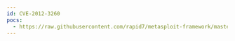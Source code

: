 ```yaml
---
id: CVE-2012-3260
pocs:
  - https://raw.githubusercontent.com/rapid7/metasploit-framework/master/modules/exploits/multi/http/hp_sitescope_uploadfileshandler.rb
---
```

